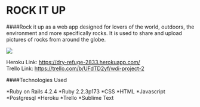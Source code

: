 # ROCK IT UP

####Rock it up as a web app designed for lovers of the world, outdoors, the environment and more specifically rocks. It is used to share and upload pictures of rocks from around the globe.

![](https://i.imgur.com/n5V9OY5.jpg)

  Heroku Link: https://dry-refuge-2833.herokuapp.com/  
  Trello Link: https://trello.com/b/UFdTD2yf/wdi-project-2

####Technologies Used

*Ruby on Rails 4.2.4
*Ruby 2.2.3p173
*CSS
*HTML
*Javascript
*Postgresql
*Heroku
*Trello
*Sublime Text

